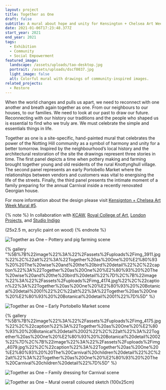 ```yaml
---
layout: project
title: Together as One
draft: false
subtitle: A mural about hope and unity for Kensington + Chelsea Art Week
date: 2021-01-06T17:23:48.377Z
start_year: 2021
end_year: 2021
tags:
  - Exhibition
  - Community
  - Social Empowerment
featured_image:
  landscape: /assets/uploads/tao-desktop.jpg
  portrait: /assets/uploads/dscf0037.jpg
  light_image: false
  alt: Colorful mural with drawings of community-inspired images.
related_projects:
  - Restore
---
```

When the world changes and pulls us apart, we need to reconnect with one another and breath again together as one. From our neighbours to our houses, to our families. We need to look at our past to draw our future. Reconnecting with our history our traditions and the people who shaped us is essential to find who we truly are. We must celebrate the simple and essentials things in life.

Together as one is a site-specific, hand-painted mural that celebrates the power of the Notting Hill community as a symbol of harmony and unity for a better tomorrow. Inspired by the neighbourhood’s local history and the architectural restoration of the site the drawings represent three stories in time. The first panel depicts a time when pottery making and farming brought together young and old residents of the rural Knottynghull village. The second panel represents an early Portobello Market where the relationships between vendors and customers was vital to energising the life of the streets. Finally, the third panel presents the intimate moment of a family preparing for the annual Carnival inside a recently renovated Georgian house. 

For more information about the design please visit [Kensignton + Chelsea Art Week Mural #5](https://www.kcaw.co.uk/mural-5-vote).

{% note %}
In collaboration with [KCAW](https://www.kcaw.co.uk/mural-5-vote), [Royal College of Art](https://www.rca.ac.uk/), [London Projects](https://www.londonprojects.co.uk/), and [Studio Indigo](https://studioindigo.co.uk/)

(25x2.5 m,  acrylic paint on wood)
{% endnote %}

![Together as One –  Pottery and pig farming scene](/assets/uploads/dscf0037.jpg "Together as One –  Pottery and pig farming scene")

{% gallery "%5B%7B%22image%22%3A%22%2Fassets%2Fuploads%2Fimg_3911.jpg%22%2C%22alt%22%3A%22Together%20as%20One%20%E2%80%93%20%20The%20wise%20and%20the%20bird%20detail%22%2C%22caption%22%3A%22Together%20as%20One%20%E2%80%93%20%20The%20wise%20and%20the%20bird%20detail%22%7D%2C%7B%22image%22%3A%22%2Fassets%2Fuploads%2Fimg_4174.jpg%22%2C%22caption%22%3A%22Together%20as%20One%20%E2%80%93%20%20Botanical%20detail%2001%22%2C%22alt%22%3A%22Together%20as%20One%20%E2%80%93%20%20Botanical%20detail%2001%22%7D%5D" %}

![Together as One –  Early Portobello Market scene](/assets/uploads/dscf0039.jpg "Together as One –  Early Portobello Market scene")

{% gallery "%5B%7B%22image%22%3A%22%2Fassets%2Fuploads%2Fimg_4175.jpg%22%2C%22caption%22%3A%22Together%20as%20One%20%E2%80%93%20%20Botanical%20detail%2002%22%2C%22alt%22%3A%22Together%20as%20One%20%E2%80%93%20%20Botanical%20detail%2002%22%7D%2C%7B%22image%22%3A%22%2Fassets%2Fuploads%2Fimg_4079.jpg%22%2C%22caption%22%3A%22Together%20as%20One%20%E2%80%93%20%20The%20Carnival%20children%20detail%22%2C%22alt%22%3A%22Together%20as%20One%20%E2%80%93%20%20The%20Carnival%20children%20detail%22%7D%5D" %}

![Together as One –  Family dressing for Carnival scene](/assets/uploads/dscf0026.jpg "Together as One –  Family dressing for Carnival scene")

![Together as One –  Mural overall coloured sketch (100x25cm)](/assets/uploads/togetherasone_sketch2.jpg "Together as One –  Mural overall coloured sketch (100x25cm)")